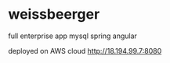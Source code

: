 # weissbeerger
full enterprise app mysql spring angular

deployed on AWS cloud http://18.194.99.7:8080
